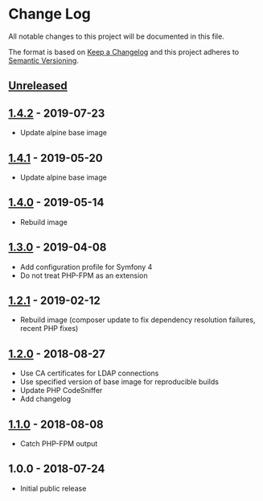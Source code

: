 # Change Log
All notable changes to this project will be documented in this file.

The format is based on [Keep a Changelog](http://keepachangelog.com/)
and this project adheres to [Semantic Versioning](http://semver.org/).

## [Unreleased]

## [1.4.2] - 2019-07-23
- Update alpine base image

## [1.4.1] - 2019-05-20
- Update alpine base image

## [1.4.0] - 2019-05-14
- Rebuild image

## [1.3.0] - 2019-04-08
- Add configuration profile for Symfony 4
- Do not treat PHP-FPM as an extension

## [1.2.1] - 2019-02-12
- Rebuild image (composer update to fix dependency resolution failures, recent PHP fixes)

## [1.2.0] - 2018-08-27
- Use CA certificates for LDAP connections
- Use specified version of base image for reproducible builds
- Update PHP CodeSniffer
- Add changelog

## [1.1.0] - 2018-08-08
- Catch PHP-FPM output

## 1.0.0 - 2018-07-24
- Initial public release

[Unreleased]: https://github.com/gmitirol/alpine38-php72/compare/1.4.2...HEAD
[1.4.2]: https://github.com/gmitirol/alpine38-php72/compare/1.4.1...1.4.2
[1.4.1]: https://github.com/gmitirol/alpine38-php72/compare/1.4.0...1.4.1
[1.4.0]: https://github.com/gmitirol/alpine38-php72/compare/1.3.0...1.4.0
[1.3.0]: https://github.com/gmitirol/alpine38-php72/compare/1.2.0...1.3.0
[1.2.1]: https://github.com/gmitirol/alpine38-php72/compare/1.2.0...1.2.1
[1.2.0]: https://github.com/gmitirol/alpine38-php72/compare/1.1.0...1.2.0
[1.1.0]: https://github.com/gmitirol/alpine38-php72/compare/1.0.0...1.1.0
